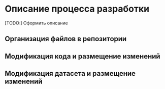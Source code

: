 # Описание процесса разработки
[TODO:] Оформить описание
## Организация файлов в репозитории
## Модификация кода и размещение изменений
## Модификация датасета и размещение изменений